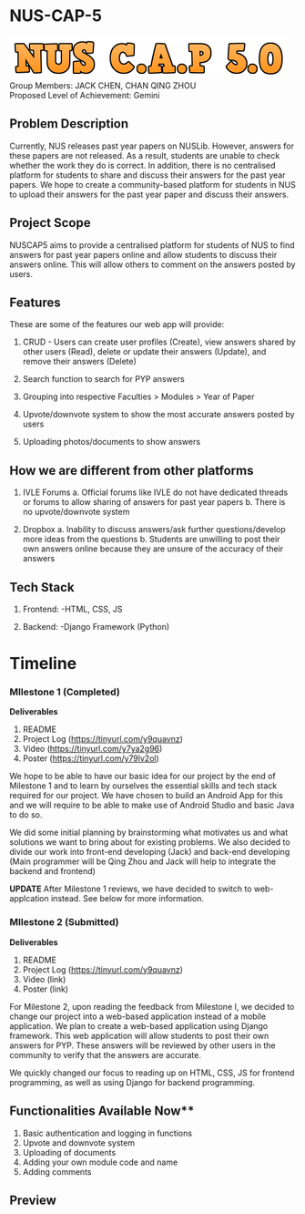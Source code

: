 # **NUS-CAP-5**
![NUSCAP5 Logo](NUSCAP5.PNG)
<br>Group Members: JACK CHEN, CHAN QING ZHOU
<br>Proposed Level of Achievement: Gemini

## Problem Description

Currently, NUS releases past year papers on NUSLib. However, answers for these papers are not released. As a result, students are unable to check whether the work they do is correct. In addition, there is no centralised platform for students to share and discuss their answers for the past year papers. We hope to create a community-based platform for students in NUS to upload their answers for the past year paper and discuss their answers.


## Project Scope
NUSCAP5 aims to provide a centralised platform for students of NUS to find answers for past year papers online and allow students to discuss their answers online. This will allow others to comment on the answers posted by users. 

## Features
These are some of the features our web app will provide:

1. CRUD - Users can create user profiles (Create), view answers shared by other users (Read), delete or update their answers (Update), and remove their answers (Delete)

2. Search function to search for PYP answers

3. Grouping into respective Faculties > Modules > Year of Paper

4. Upvote/downvote system to show the most accurate answers posted by users

5. Uploading photos/documents to show answers

## How we are different from other platforms
1. IVLE Forums
  a. Official forums like IVLE do not have dedicated threads or forums to allow sharing of answers for past year papers
  b. There is no upvote/downvote system
  
2. Dropbox
  a. Inability to discuss answers/ask further questions/develop more ideas from the questions
  b. Students are unwilling to post their own answers online because they are unsure of the accuracy of their answers

## Tech Stack
1. Frontend:
  -HTML, CSS, JS
 
2. Backend:
  -Django Framework (Python)
  

# Timeline

### **MIlestone 1** (Completed)
**Deliverables**
1. README 
2. Project Log (https://tinyurl.com/y9quavnz)
3. Video (https://tinyurl.com/y7ya2g96)
4. Poster (https://tinyurl.com/y79lv2ol)

We hope to be able to have our basic idea for our project by the end of Milestone 1 and to learn by ourselves the essential skills and tech stack required for our project. We have chosen to build an Android App for this and we will require to be able to make use of Android Studio and basic Java to do so.

We did some initial planning by brainstorming what motivates us and what solutions we want to bring about for existing problems. We also decided to divide our work into front-end developing (Jack) and back-end developing (Main programmer will be Qing Zhou and Jack will help to integrate the backend and frontend)

**UPDATE**
After Milestone 1 reviews, we have decided to switch to web-applcation instead. See below for more information.
 

### **MIlestone 2** (Submitted)
**Deliverables**
1. README 
2. Project Log (https://tinyurl.com/y9quavnz)
3. Video (link)
4. Poster (link)

For Milestone 2, upon reading the feedback from Milestone I, we decided to change our project into a web-based application instead of a mobile application. We plan to create a web-based application using Django framework. This web application will allow students to post their own answers for PYP. These answers will be reviewed by other users in the community to verify that the answers are accurate. 

We quickly changed our focus to reading up on HTML, CSS, JS for frontend programming, as well as using Django for backend programming. 

## Functionalities Available Now**
1. Basic authentication and logging in functions
2. Upvote and downvote system
3. Uploading of documents
4. Adding your own module code and name
5. Adding comments

## **Preview** 
###
